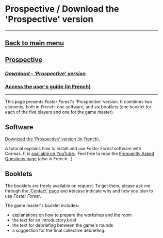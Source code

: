 # Prospective / Download the 'Prospective' version

***
## [Back to main menu](https://timotheefouqueray.github.io/fosterforest/english/home-eng)
## [Prospective](https://timotheefouqueray.github.io/fosterforest/english/prospective-eng)
### *[Download - 'Prospective' version](https://timotheefouqueray.github.io/fosterforest/english/telecharger-prospective-eng)*
### [Access the user's guide (in French)](https://timotheefouqueray.github.io/fosterforest/prospective/FAQ)
***


This page presents _Foster Forest_'s 'Prospective' version. It combines two elements, both in French: one software, and six booklets (one booklet for each of the five players and one for the game master).

## Software 

[Download the 'Prospective' version (in French).](https://timotheefouqueray.github.io/fosterforest/prospective/FosterForest_Prospective.zip) 

A tutorial explains how to install and use _Foster Forest_ software with Cormas. It is [available on YouTube.](https://youtu.be/qcaCzB8dMss). Feel free to read the [Frequently Asked Questions page](https://timotheefouqueray.github.io/fosterforest/prospective/FAQ) (also in French...).
 
## Booklets

The booklets are freely available on request. To get them, please ask me through the ['Contact' page](https://timotheefouqueray.github.io/fosterforest/contact) and #please indicate why and how you plan to use _Foster Forest_.

The game master's booklet includes:
- explanations on how to prepare the workshop and the room
- the text for an introductory brief
- the text for debriefing between the game's rounds
- a suggestion for the final collective debriefing.
